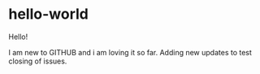 # hello-world
Hello!

I am new to GITHUB and i am loving it so far.
Adding new updates to test closing of issues.
